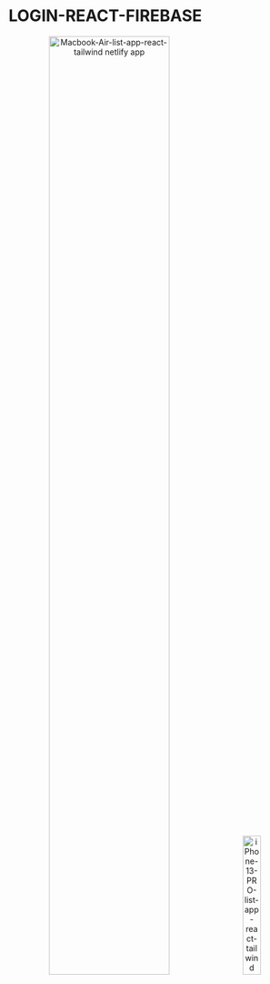 # LOGIN-REACT-FIREBASE
<p align="center">
  <img src="https://github.com/user-attachments/assets/9a7db324-02bc-4628-8b0f-3fe59c0f3541" alt="Macbook-Air-list-app-react-tailwind netlify app" width="65%" style="margin-right: 10px;">
  <img src="https://github.com/user-attachments/assets/a9c5fcf1-12b4-43f0-a697-606c16782c57" alt="iPhone-13-PRO-list-app-react-tailwind netlify app" width="25%" style="margin-left: 10px;">
</p>



